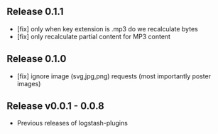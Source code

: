 ## Release 0.1.1
- [fix] only when key extension is .mp3 do we recalculate bytes
- [fix] only recalculate partial content for MP3 content

## Release 0.1.0
- [fix] ignore image (svg,jpg,png) requests (most importantly poster images)

## Release v0.0.1 - 0.0.8
- Previous releases of logstash-plugins
